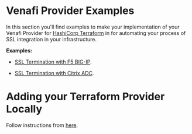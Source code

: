# Venafi Provider Examples

In this section you'll find examples to make your implementation of your Venafi Provider for [HashiCorp Terraform](https://terraform.io/) in for automating your process of SSL integration in your infrastructure.

**Examples:**

- [SSL Termination with F5 BIG-IP](./f5_bigip/README.md).

- [SSL Termination with Citrix ADC](./citrix_adc/README.md).

# Adding your Terraform Provider Locally

Follow instructions from [here](./base/README.md).